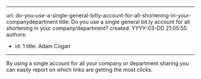 

---
uri: do-you-use-a-single-general-bitly-account-for-all-shortening-in-your-companydepartment
title: Do you use a single general bit.ly account for all shortening in your company/department?
created: YYYY-03-DD 21:05:55
authors:
  - id: 1
    title: Adam Cogan
---




<span class='intro'> <p>By using a single account for all your company or department sharing you can easily report on which links are getting the most clicks. </p> </span>




